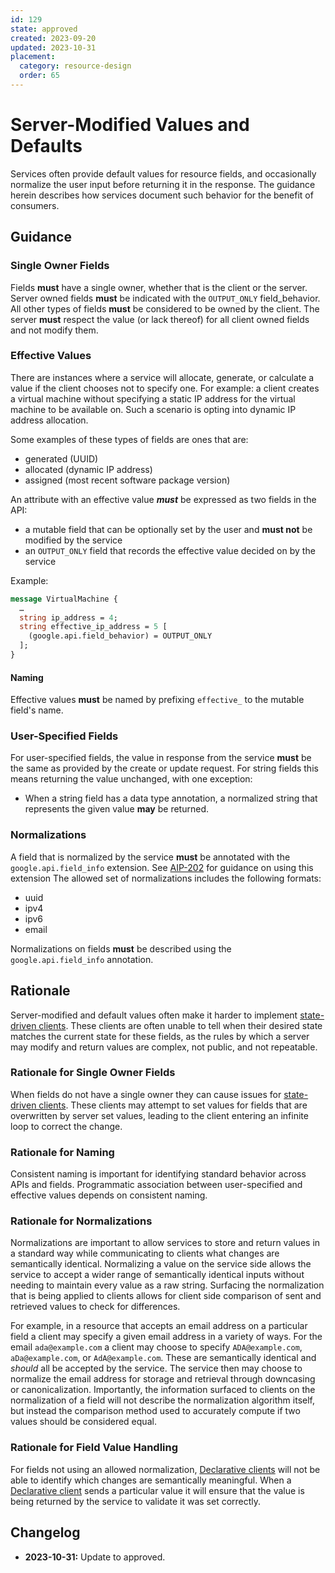 ```yaml
---
id: 129
state: approved
created: 2023-09-20
updated: 2023-10-31
placement:
  category: resource-design
  order: 65
---
```


# Server-Modified Values and Defaults

Services often provide default values for resource fields, and occasionally
normalize the user input before returning it in the response. The guidance
herein describes how services document such behavior for the benefit of
consumers.

## Guidance

### Single Owner Fields

Fields **must** have a single owner, whether that is the client or the server.
Server owned fields **must** be indicated with the `OUTPUT_ONLY` field_behavior.
All other types of fields **must** be considered to be owned by the client. The
server **must** respect the value (or lack thereof) for all client owned fields
and not modify them.

### Effective Values

There are instances where a service will allocate, generate, or calculate a
value if the client chooses not to specify one. For example: a client creates a
virtual machine without specifying a static IP address for the virtual machine
to be available on. Such a scenario is opting into dynamic IP address
allocation.

Some examples of these types of fields are ones that are:

* generated (UUID)
* allocated (dynamic IP address)
* assigned (most recent software package version)

An attribute with an effective value ***must*** be expressed as two fields in
the API:

* a mutable field that can be optionally set by the user and **must not** be
modified by the service
* an `OUTPUT_ONLY` field that records the effective value decided on by the
service

Example:
```proto
message VirtualMachine {
  …
  string ip_address = 4;
  string effective_ip_address = 5 [
    (google.api.field_behavior) = OUTPUT_ONLY
  ];
}
```

#### Naming

Effective values **must** be named by prefixing `effective_` to the mutable
field's name.

### User-Specified Fields

For user-specified fields, the value in response from the service **must** be
the same as provided by the create or update request. For string fields this
means returning the value unchanged, with one exception:

* When a string field has a data type annotation, a normalized string that
  represents the given value **may** be returned.

### Normalizations

A field that is normalized by the service **must** be annotated with the
`google.api.field_info` extension. See [AIP-202](aip-202) for guidance on using
this extension The allowed set of normalizations includes the following formats:

* uuid
* ipv4
* ipv6
* email

Normalizations on fields **must** be described using the `google.api.field_info`
annotation.

## Rationale

Server-modified and default values often make it harder to implement
[state-driven clients](state-driven-clients). These clients are often unable to
tell when their desired state matches the current state for these fields, as the
rules by which a server may modify and return values are complex, not public,
and not repeatable.

### Rationale for Single Owner Fields

When fields do not have a single owner they can cause issues for
[state-driven clients](state-driven-clients). These clients may attempt to set
values for fields that are overwritten by server set values, leading to the
client entering an infinite loop to correct the change.

### Rationale for Naming

Consistent naming is important for identifying standard behavior across APIs
and fields. Programmatic association between user-specified and effective values
depends on consistent naming.

### Rationale for Normalizations

Normalizations are important to allow services to store and return values in a
standard way while communicating to clients what changes are semantically
identical. Normalizing a value on the service side allows the service to accept
a wider range of semantically identical inputs without needing to maintain every
value as a raw string. Surfacing the normalization that is being applied to
clients allows for client side comparison of sent and retrieved values to check
for differences.

For example, in a resource that accepts an email address on a particular field
a client may specify a given email address in a variety of ways. For the email
`ada@example.com` a client may choose to specify `ADA@example.com`,
`aDa@example.com`, or `AdA@example.com`. These are semantically identical and
*should* all be accepted by the service. The service then may choose to
normalize the email address for storage and retrieval through downcasing or
canonicalization. Importantly, the information surfaced to clients on the
normalization of a field will not describe the normalization algorithm itself,
but instead the comparison method used to accurately compute if two values
should be considered equal.

### Rationale for Field Value Handling

For fields not using an allowed normalization,
[Declarative clients][] will not be able to identify which changes are
semantically meaningful. When a [Declarative client][Declarative clients]
sends a particular value it will ensure that the value is being returned by the
service to validate it was set correctly.

## Changelog

- **2023-10-31:** Update to approved.

[Declarative clients]: ./0009#declarative-clients
[aip-202]: ./202.md

<!-- prettier-ignore-start -->
[aip-180]: ./0180.md
[state-driven-clients]: ./009.md#state-driven-clients
<!-- prettier-ignore-end -->
